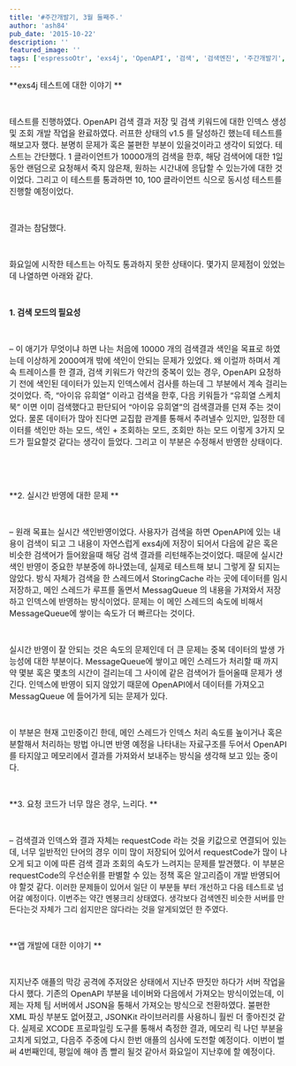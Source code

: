 ```yaml
---
title: '#주간개발기, 3월 둘째주.'
author: 'ash84'
pub_date: '2015-10-22'
description: ''
featured_image: ''
tags: ['espressoOtr', 'exs4j', 'OpenAPI', '검색', '검색엔진', '주간개발기', '테스트']
---
```



<span style="font-size: 11pt;">**exs4j 테스트에 대한 이야기 **</span>

 

<span style="font-size: 11pt;">테스트를 진행하였다. OpenAPI 검색 결과 저장 및 검색 키워드에 대한 인덱스 생성 및 조회 개발 작업을 완료하였다. 러프한 상태의 v1.5 를 달성하긴 했는데 테스트를 해보고자 했다. 분명히 문제가 혹은 불편한 부분이 있을것이라고 생각이 되었다. </span><span style="font-size: 11pt;">테스트는 간단했다. 1 클라이언트가 10000</span><span style="font-size: 11pt;">개의 검색을 한후, 해당 검색어에 대한 1일 동안 랜덤으로 요청해서 죽지 않은채, 원하는 시간내에 응답할 수 있는가에 대한 것이었다. 그리고 이 테스트를 통과하면 10, 100 클라이언트 식으로 동시성 테스트를 진행할 예정이었다. </span>

 

<span style="font-size: 11pt;">결과는 참담했다. </span>

 

<span style="font-size: 11pt;">화요일에 시작한 테스트는 아직도 통과하지 못한 상태이다. 몇가지 문제점이 있었는데 나열하면 아래와 같다. </span>

 

<span style="font-size: 11pt;">**1. 검색 모드의 필요성**</span>

 

<span style="font-size: 11pt;">– 이 애기가 무엇이냐 하면 나는 처음에 10000 개의 검색결과 색인을 목표로 하였는데 이상하게 2000여개 밖에 색인이 안되는 문제가 있었다. 왜 이럴까 하며서 계속 트레이스를 한 결과, 검색 키워드가 약간의 중복이 있는 경우, OpenAPI 요청하기 전에 색인된 데이터가 있는지 인덱스에서 검사를 하는데 그 부분에서 계속 걸리는 것이었다. 즉, “아이유 유희열” 이라고 검색을 한후, 다음 키워들가 “유희열 스케치북” 이면 이미 검색했다고 판단되어 “아이유 유희열”의 검색결과를 던져 주는 것이었다. 물론 데이터가 많아 진다면 교집합 관계를 통해서 추려낼수 있지만, 일정한 데이터를 색인만 하는 모드, 색인 + 조회하는 모드, 조회만 하는 모드 이렇게 3가지 모드가 필요할것 같다는 생각이 들었다. 그리고 이 부분은 수정해서 반영한 상태이다. </span>

 

 

<span style="font-size: 11pt;">**2. 실시간 반영에 대한 문제 **</span>

 

<span style="font-size: 11pt;">– 원래 목표는 실시간 색인반영이었다. 사용자가 검색을 하면 OpenAPI에 있는 내용이 검색이 되고 그 내용이 자연스럽게 exs4j에 저장이 되어서 다음에 같은 혹은 비슷한 검색어가 들어왔을때 해당 검색 결과를 리턴해주는것이었다. 때문에 실시간 색인 반영이 중요한 부분중에 하나였는데, 실제로 테스트해 보니 그렇게 잘 되지는 않았다. 방식 자체가 검색을 한 스레드에서 StoringCache 라는 곳에 데이터를 임시 저장하고, 메인 스레드가 루프를 돌면서</span><span style="font-size: 11pt;"> MessagQueue 의 내용을 가져와서 저장하고 인덱스에 반영하는 방식이었다. 문제는 이 메인 스레드의 속도에 비해서 MessageQueue에 쌓이는 속도가 더 빠르다는 것이다. </span>

 

<span style="font-size: 11pt;">실시간 반영이 잘 안되는 것은 속도의 문제인데 더 큰 문제는 중복 데이터의 발생 가능성에 대한 부분이다. MessageQueue에 쌓이고 메인 스레드가 처리할 때 까지 약 몇분 혹은 몇초의 시간이 걸리는데 그 사이에 같은 검색어가 들어올때 문제가 생긴다. 인덱스에 반영이 되지 않았기 때문에 OpenAPI에서 데이터를 가져오고 MessagQueue 에 들어가게 되는 문제가 있다. </span>

 

<span style="font-size: 11pt;">이 부분은 현재 고민중이긴 한데, 메인 스레드가 인덱스 처리 속도를 높이거나 혹은 분할해서 처리하는 방법 아니면 반영 예정을 나타내는 자료구조를 두어서 OpenAPI 를 타지않고 메모리에서 결과를 가져와서 보내주는 방식을 생각해 보고 있는 중이다. </span>

 

<span style="font-size: 11pt;">**3. 요청 코드가 너무 많은 경우, 느리다. **</span>

 

<span style="font-size: 11pt;">– 검색결과 인덱스와 결과 자체는 requestCode 라는 것을 키값으로 연결되어 있는데, 너무 일반적인 단어의 경우 이미 많이 저장되어 있어서 requestCode가 많이 나오게 되고 이에 따른 검색 결과 조회의 속도가 느려지는 문제를 발견했다. 이 부분은 requestCode의 우선순위를 판별할 수 있는 정책 혹은 알고리즘이 개발 반영되어야 할것 같다. </span>이러한 문제들이 있어서 일단 이 부분들 부터 개선하고 다음 테스트로 넘어갈 예정이다. 이번주는 약간 멘붕크리 상태였다. 생각보다 검색엔진 비슷한 서버를 만든다는것 자체가 그리 쉽지만은 않다라는 것을 알게되었던 한 주였다.

 

<span style="font-size: 11pt;">**앱 개발에 대한 이야기 **</span>

 

<span style="font-size: 11pt;">지지난주 애플의 막강 공격에 주저앉은 상태에서 지난주 딴짓만 하다가 서버 작업을 다시 했다. 기존의 OpenAPI 부분을 네이버와 다음에서 가져오는 방식이었는데, 이제는 자체 팀 서버에서 JSON을 통해서 가져오는 방식으로 전환하였다. 불편한 XML 파싱 부분도 없어졌고, JSONKit 라이브러리를 사용하니 훨씬 더 좋아진것 같다. 실제로 XCODE 프로파일링 도구를 통해서 측정한 결과, 메모리 릭 나던 부분을 고치게 되었고, 다음주 주중에 다시 한번 애플의 심사에 도전할 예정이다. 이번이 벌써 4번째인데, 평일에 해야 좀 빨리 될것 같아서 화요일이 지난후에 할 예정이다. </span>



